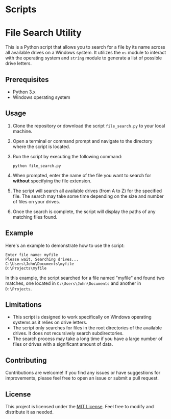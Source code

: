 # Scripts
# File Search Utility

This is a Python script that allows you to search for a file by its name across all available drives on a Windows system. It utilizes the `os` module to interact with the operating system and `string` module to generate a list of possible drive letters.

## Prerequisites

- Python 3.x
- Windows operating system

## Usage

1. Clone the repository or download the script `file_search.py` to your local machine.

2. Open a terminal or command prompt and navigate to the directory where the script is located.

3. Run the script by executing the following command:

   ```
   python file_search.py
   ```

4. When prompted, enter the name of the file you want to search for **without** specifying the file extension.

5. The script will search all available drives (from A to Z) for the specified file. The search may take some time depending on the size and number of files on your drives.

6. Once the search is complete, the script will display the paths of any matching files found.

## Example

Here's an example to demonstrate how to use the script:

```
Enter file name: myfile
Please wait, Searching drives...
C:\Users\John\Documents\myfile
D:\Projects\myfile
```

In this example, the script searched for a file named "myfile" and found two matches, one located in `C:\Users\John\Documents` and another in `D:\Projects`.

## Limitations

- This script is designed to work specifically on Windows operating systems as it relies on drive letters.
- The script only searches for files in the root directories of the available drives. It does not recursively search subdirectories.
- The search process may take a long time if you have a large number of files or drives with a significant amount of data.

## Contributing

Contributions are welcome! If you find any issues or have suggestions for improvements, please feel free to open an issue or submit a pull request.

## License

This project is licensed under the [MIT License](LICENSE). Feel free to modify and distribute it as needed.
